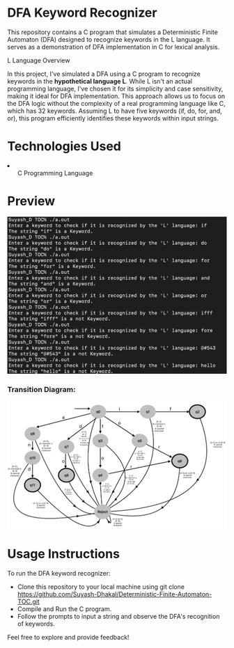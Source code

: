<h1>DFA Keyword Recognizer</h1>

This repository contains a C program that simulates a Deterministic Finite Automaton (DFA) designed to recognize keywords in the L language. It serves as a demonstration of DFA implementation in C for lexical analysis.

L Language Overview

In this project, I've simulated a DFA using a C program to recognize keywords in the <b>hypothetical language L</b>. While L isn't an actual programming language, I've chosen it for its simplicity and case sensitivity, making it ideal for DFA implementation. This approach allows us to focus on the DFA logic without the complexity of a real programming language like C, which has 32 keywords.
Assuming L to have five keywords (if, do, for, and, or), this program efficiently identifies these keywords within input strings.

<h1>Technologies Used</h1>
<li><ul>C Programming Language</ul>
</li>

<h1>Preview</h1>
<img src="KEYdfa.png">
<br>
<h3>Transition Diagram:</h3>
<img src="transition-diagram.png">

<h1>Usage Instructions</h1>

To run the DFA keyword recognizer:

* Clone this repository to your local machine using git clone https://github.com/Suyash-Dhakal/Deterministic-Finite-Automaton-TOC.git
* Compile and Run the C program.
* Follow the prompts to input a string and observe the DFA's recognition of keywords.

Feel free to explore and provide feedback!
